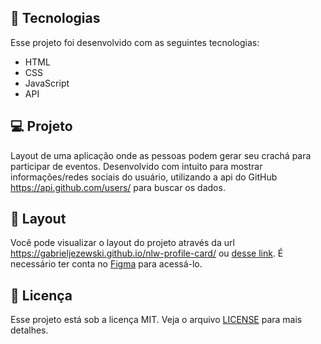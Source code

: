 ## 🚀 Tecnologias

Esse projeto foi desenvolvido com as seguintes tecnologias:

- HTML
- CSS
- JavaScript
- API

## 💻 Projeto

Layout de uma aplicação onde as pessoas podem gerar seu crachá para participar de eventos. Desenvolvido com intuito para mostrar informações/redes sociais do usuário, utilizando a api do GitHub https://api.github.com/users/ para buscar os dados.<br>

## 🔖 Layout

Você pode visualizar o layout do projeto através da url https://gabrieljezewski.github.io/nlw-profile-card/ ou [desse link](https://www.figma.com/community/file/1031698737363668691). É necessário ter conta no [Figma](https://figma.com) para acessá-lo.

## :memo: Licença

Esse projeto está sob a licença MIT. Veja o arquivo [LICENSE](.github/LICENSE.md) para mais detalhes.
